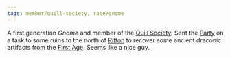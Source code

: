 ```yaml
---
tags: member/quill-society, race/gnome
---
```


A first generation *Gnome* and member of the [Quill Society](../Groups/Quill%20Society.md). Sent the [Party](Party/Party.md) on a task to some ruins to the north of [Rifton](../Locations/Cloud%20Sea/Shards/Rifton/Rifton.md) to recover some ancient draconic artifacts from the [First Age](../Events/First%20Age.md). Seems like a nice guy.
